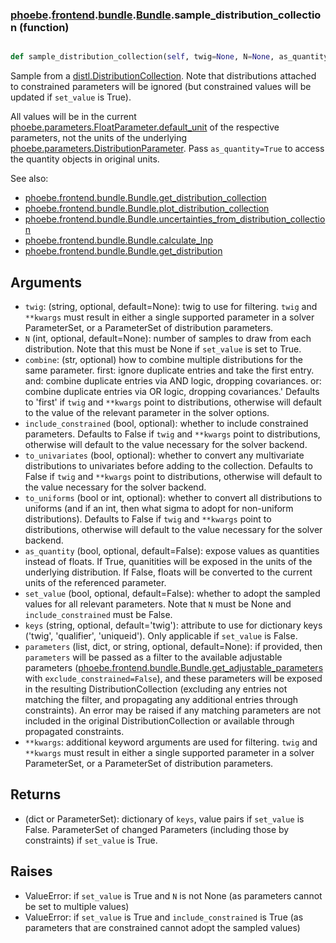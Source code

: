 ### [phoebe](phoebe.md).[frontend](phoebe.frontend.md).[bundle](phoebe.frontend.bundle.md).[Bundle](phoebe.frontend.bundle.Bundle.md).sample_distribution_collection (function)


```py

def sample_distribution_collection(self, twig=None, N=None, as_quantity=False, set_value=False, keys='twig', parameters=None, **kwargs)

```



Sample from a [distl.DistributionCollection](https://distl.readthedocs.io/en/latest/api/DistributionCollection/).
Note that distributions attached to constrained parameters will be
ignored (but constrained values will be updated if `set_value` is True).

All values will be in the current [phoebe.parameters.FloatParameter.default_unit](phoebe.parameters.FloatParameter.default_unit.md)
of the respective parameters, not the units of the underlying [phoebe.parameters.DistributionParameter](phoebe.parameters.DistributionParameter.md).
Pass `as_quantity=True` to access the quantity objects in original units.

See also:
* [phoebe.frontend.bundle.Bundle.get_distribution_collection](phoebe.frontend.bundle.Bundle.get_distribution_collection.md)
* [phoebe.frontend.bundle.Bundle.plot_distribution_collection](phoebe.frontend.bundle.Bundle.plot_distribution_collection.md)
* [phoebe.frontend.bundle.Bundle.uncertainties_from_distribution_collection](phoebe.frontend.bundle.Bundle.uncertainties_from_distribution_collection.md)
* [phoebe.frontend.bundle.Bundle.calculate_lnp](phoebe.frontend.bundle.Bundle.calculate_lnp.md)
* [phoebe.frontend.bundle.Bundle.get_distribution](phoebe.frontend.bundle.Bundle.get_distribution.md)

Arguments
----------
* `twig`: (string, optional, default=None): twig to use for filtering.
    `twig` and `**kwargs` must result in either a single supported
    parameter in a solver ParameterSet, or a ParameterSet of distribution
    parameters.
* `N` (int, optional, default=None): number of samples to draw from
    each distribution.  Note that this must be None if `set_value` is
    set to True.
* `combine`: (str, optional) how to combine multiple distributions for the same parameter.
    first: ignore duplicate entries and take the first entry.
    and: combine duplicate entries via AND logic, dropping covariances.
    or: combine duplicate entries via OR logic, dropping covariances.'
    Defaults to 'first' if `twig` and `**kwargs` point to distributions,
    otherwise will default to the value of the relevant parameter in the
    solver options.
* `include_constrained` (bool, optional): whether to
    include constrained parameters.  Defaults to False if `twig` and
    `**kwargs` point to distributions, otherwise will default to the
    value necessary for the solver backend.
* `to_univariates` (bool, optional): whether to convert any multivariate
    distributions to univariates before adding to the collection.  Defaults
    to False if `twig` and `**kwargs` point to distributions, otherwise
    will default to the value necessary for the solver backend.
* `to_uniforms` (bool or int, optional): whether to convert all distributions
    to uniforms (and if an int, then what sigma to adopt for non-uniform
    distributions).  Defaults to False if `twig` and `**kwargs` point to
    distributions, otherwise will default to the value necessary for the
    solver backend.
*  `as_quantity` (bool, optional, default=False): expose values as quantities
    instead of floats.  If True, quanitities will be exposed in the units
    of the underlying distribution.  If False, floats will be converted
    to the current units of the referenced parameter.
* `set_value` (bool, optional, default=False): whether to adopt the
    sampled values for all relevant parameters.  Note that `N` must
    be None and `include_constrained` must be False.
* `keys` (string, optional, default='twig'): attribute to use for dictionary
    keys ('twig', 'qualifier', 'uniqueid').  Only applicable if
    `set_value` is False.
* `parameters` (list, dict, or string, optional, default=None): if provided,
    then `parameters` will be passed as a filter to the available adjustable
    parameters ([phoebe.frontend.bundle.Bundle.get_adjustable_parameters](phoebe.frontend.bundle.Bundle.get_adjustable_parameters.md)
    with `exclude_constrained=False`), and these parameters will be exposed
    in the resulting DistributionCollection (excluding any entries not
    matching the filter, and propagating any additional entries through
    constraints).  An error may be raised if any matching parameters
    are not included in the original DistributionCollection or available
    through propagated constraints.
* `**kwargs`: additional keyword arguments are used for filtering.
    `twig` and `**kwargs` must result in either a single supported
    parameter in a solver ParameterSet, or a ParameterSet of distribution
    parameters.

Returns
--------
* (dict or ParameterSet): dictionary of `keys`, value pairs if `set_value`
    is False.  ParameterSet of changed Parameters (including those by
    constraints) if `set_value` is True.

Raises
-------
* ValueError: if `set_value` is True and `N` is not None (as parameters
    cannot be set to multiple values)
* ValueError: if `set_value` is True and `include_constrained` is True
    (as parameters that are constrained cannot adopt the sampled values)

